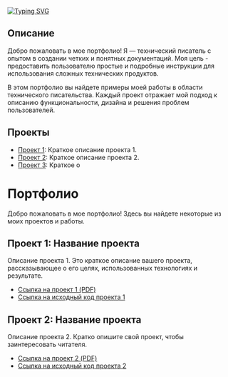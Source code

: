 
<!---Пример кода-->
[![Typing SVG](https://readme-typing-svg.herokuapp.com?color=%2336BCF7&lines=Потфолио+технического+писателя)](https://git.io/typing-svg)





## Описание

Добро пожаловать в мое портфолио! Я — технический писатель с опытом в создании четких и понятных документаций. Моя цель - предоставить пользователю простые и подробные инструкции для использования сложных технических продуктов.

В этом портфолио вы найдете примеры моей работы в области технического писательства. Каждый проект отражает мой подход к описанию функциональности, дизайна и решения проблем пользователей.

## Проекты

* [Проект 1](ссылка_на_проект_1): Краткое описание проекта 1.
* [Проект 2](ссылка_на_проект_2): Краткое описание проекта 2.
* [Проект 3](ссылка_на_проект_3): Краткое о


# Портфолио

Добро пожаловать в мое портфолио! Здесь вы найдете некоторые из моих проектов и работы.

## Проект 1: Название проекта

Описание проекта 1. Это краткое описание вашего проекта, рассказывающее о его целях, использованных технологиях и результате.

- [Ссылка на проект 1 (PDF)](https://github.com/Kosmos7778/project/proj1.pdf)
- [Ссылка на исходный код проекта 1](https://github.com/Kosmos7778/project/proj1)

## Проект 2: Название проекта

Описание проекта 2. Кратко опишите свой проект, чтобы заинтересовать читателя.

- [Ссылка на проект 2 (PDF)]([https://github.com/Kosmos7778/project/proj2.pdf](https://github.com/Kosmos7778/project/blob/main/intellektualnaya-sistema-poiska-neispravnosti-na-samolyote.pdf)https://github.com/Kosmos7778/project/blob/main/intellektualnaya-sistema-poiska-neispravnosti-na-samolyote.pdf)
- [Ссылка на исходный код проекта 2](https://github.com/Kosmos7778/project/proj2)

 

